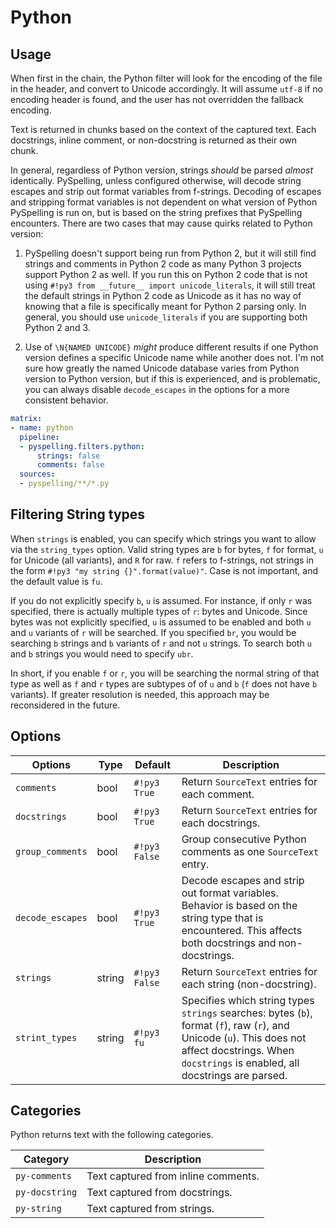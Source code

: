 # Python

## Usage

When first in the chain, the Python filter will look for the encoding of the file in the header, and convert to Unicode accordingly. It will assume `utf-8` if no encoding header is found, and the user has not overridden the fallback encoding.

Text is returned in chunks based on the context of the captured text. Each docstrings, inline comment, or non-docstring is returned as their own chunk.

In general, regardless of Python version, strings *should* be parsed *almost* identically. PySpelling, unless configured otherwise, will decode string escapes and strip out format variables from f-strings. Decoding of escapes and stripping format variables is not dependent on what version of Python PySpelling is run on, but is based on the string prefixes that PySpelling encounters. There are two cases that may cause quirks related to Python version:

1. PySpelling doesn't support being run from Python 2, but it will still find strings and comments in Python 2 code as many Python 3 projects support Python 2 as well. If you run this on Python 2 code that is not using `#!py3 from __future__ import unicode_literals`, it will still treat the default strings in Python 2 code as Unicode as it has no way of knowing that a file is specifically meant for Python 2 parsing only. In general, you should use `unicode_literals` if you are supporting both Python 2 and 3.

2. Use of `\N{NAMED UNICODE}` *might* produce different results if one Python version defines a specific Unicode name while another does not. I'm not sure how greatly the named Unicode database varies from Python version to Python version, but if this is experienced, and is problematic, you can always disable `decode_escapes` in the options for a more consistent behavior.

```yaml
matrix:
- name: python
  pipeline:
  - pyspelling.filters.python:
      strings: false
      comments: false
  sources:
  - pyspelling/**/*.py
```

## Filtering String types

When `strings` is enabled, you can specify which strings you want to allow via the `string_types` option. Valid string types are `b` for bytes, `f` for format, `u` for Unicode (all variants), and `R` for raw.  `f` refers to f-strings, not strings in the form `#!py3 "my string {}".format(value)"`. Case is not important, and the default value is `fu`.

If you do not explicitly specify `b`, `u` is assumed. For instance, if only `r` was specified, there is actually multiple types of `r`: bytes and Unicode. Since bytes was not explicitly specified, `u` is assumed to be enabled and both `u` and `u` variants of `r` will be searched. If you specified `br`, you would be searching `b` strings and `b` variants of `r` and not `u` strings. To search both `u` and `b` strings you would need to specify `ubr`.

In short, if you enable `f` or `r`, you will be searching the normal string of that type as well as `f` and `r` types are subtypes of of `u` and `b` (`f` does not have `b` variants). If greater resolution is needed, this approach may be reconsidered in the future.

## Options

Options          | Type     | Default       | Description
---------------- | -------- | ------------- | -----------
`comments`       | bool     | `#!py3 True`  | Return `SourceText` entries for each comment.
`docstrings`     | bool     | `#!py3 True`  | Return `SourceText` entries for each docstrings.
`group_comments` | bool     | `#!py3 False` | Group consecutive Python comments as one `SourceText` entry.
`decode_escapes` | bool     | `#!py3 True`  | Decode escapes and strip out format variables. Behavior is based on the string type that is encountered. This affects both docstrings and non-docstrings.
`strings`        | string   | `#!py3 False` | Return `SourceText` entries for each string (non-docstring).
`strint_types`   | string   | `#!py3 fu`    | Specifies which string types `strings` searches: bytes (`b`), format (`f`), raw (`r`), and Unicode (`u`). This does not affect docstrings. When `docstrings` is enabled, all docstrings are parsed.

## Categories

Python returns text with the following categories.

Category       | Description
-------------- | -----------
`py-comments`  | Text captured from inline comments.
`py-docstring` | Text captured from docstrings.
`py-string`    | Text captured from strings.
